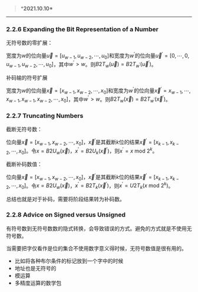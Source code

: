 > ***2021.10.10\***

------

### 2.2.6 Expanding the Bit Representation of a Number

无符号数的零扩展：

宽度为$w$的位向量$\vec{u}=[u_{w-1},u_{w-2},\cdots,u_0]$和宽度为$w^{'}$的位向量$\vec u^{'}=[0,\cdots,0,u_{w-1},u_{w-2},\cdots,u_0]$，其中$w^{'}>w$。则$B2T_w(\vec u)=B2T_{w^{'}}(\vec u^{'})$。

补码输的符号扩展

宽度为$w$的位向量$\vec{x}=[x_{w-1},x_{w-2},\cdots,x_0]$和宽度为$w^{'}$的位向量$\vec x^{'}=x_{w-1},\cdots,x_{w-1},x_{w-1},x_{w-2},\cdots,x_0]$，其中$w^{'}>w$。则$B2T_w(\vec x)=B2T_{w^{'}}(\vec x^{'})$。

### 2.2.7 Truncating Numbers

截断无符号数：

位向量$\vec{x}=[x_{w-1},x_{w-2},\cdots,x_0]$，$\vec x^{'}$是其截断$k$位的结果$\vec x^{'}=[x_{k-1},x_{k-2},\cdots,x_0]$。令$x=B2U_w(\vec x)$，$x^{'}=B2U_{k}(\vec x^{'})$，则$x^{'}=x\text{ mod }2^k$。

截断补码数值：

位向量$\vec{x}=[x_{w-1},x_{w-2},\cdots,x_0]$，$\vec x^{'}$是其截断$k$位的结果$\vec x^{'}=[x_{k-1},x_{k-2},\cdots,x_0]$。令$x=B2U_w(\vec x)$，$x^{'}=B2T_{k}(\vec x^{'})$，则$x^{'}=U2T_k(x\text{ mod }2^k)$。

总结也就是对于补码，需要将阶段结果转为补码数。

### 2.2.8 Advice on Signed versus Unsigned

有符号数到无符号数数的隐式转换，会导致错误的方式。避免的方式就是不使用无符号数。

当需要把字仅看作是位的集合不使用数字意义得时候，无符号数值是很有用的。

- 比如将各种布尔条件的标记放到一个字中的时候
- 地址也是无符号的
- 模运算
- 多精度运算的数学包

